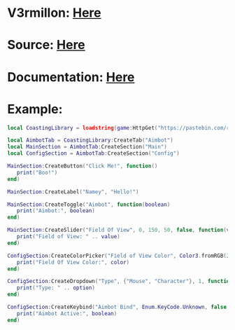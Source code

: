 # V3rmillon: <a href="https://v3rmillion.net/showthread.php?pid=7590437#pid7590437" target="_blank">Here</a> 
# Source: <a href="https://pastebin.com/raw/3gQQtaKX" target="_blank">Here</a> 

# Documentation: <a href="https://pastebin.com/raw/7HkS6SBJ" target="_blank">Here</a> 

# Example:
```lua
local CoastingLibrary = loadstring(game:HttpGet("https://pastebin.com/raw/3gQQtaKX"))()

local AimbotTab = CoastingLibrary:CreateTab("Aimbot")
local MainSection = AimbotTab:CreateSection("Main")
local ConfigSection = AimbotTab:CreateSection("Config")

MainSection:CreateButton("Click Me!", function()
   print("Boo!")    
end)

MainSection:CreateLabel("Namey", "Hello!")

MainSection:CreateToggle("Aimbot", function(boolean)
   print("Aimbot:", boolean)
end)

MainSection:CreateSlider("Field Of View", 0, 150, 50, false, function(value)
   print("Field of View: " .. value)
end)

ConfigSection:CreateColorPicker("Field of View Color", Color3.fromRGB(255, 255, 255), function(color)
   print("Field Of View Color:", color)
end)

ConfigSection:CreateDropdown("Type", {"Mouse", "Character"}, 1, function(option)
   print("Type: " .. option)
end)

ConfigSection:CreateKeybind("Aimbot Bind", Enum.KeyCode.Unknown, false, true, function(boolean)
   print("Aimbot Active:", boolean)
end)
```
